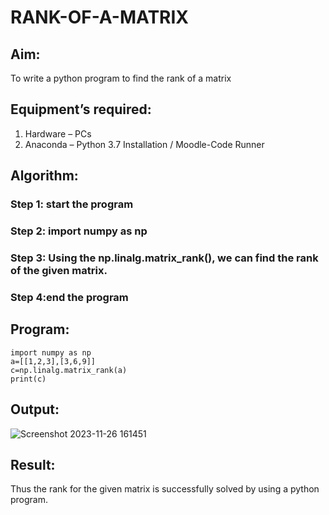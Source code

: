 # RANK-OF-A-MATRIX
## Aim:
To write a python program to find the rank of a matrix
## Equipment’s required:
1. 	Hardware – PCs
2. 	Anaconda – Python 3.7 Installation / Moodle-Code Runner
## Algorithm:
### Step 1: start the program
### Step 2: import numpy as np
### Step 3: Using the np.linalg.matrix_rank(), we can find the rank of the given matrix.
### Step 4:end the program
## Program:
```
import numpy as np
a=[[1,2,3],[3,6,9]]
c=np.linalg.matrix_rank(a)
print(c)
```
## Output:
![Screenshot 2023-11-26 161451](https://github.com/subikshan2006/RANK-OF-A-MATRIX/assets/139841805/7eb6157c-94c4-4490-97bf-3f648545b0fd)

## Result:
Thus the rank for the given matrix is successfully solved by  using a python program.

